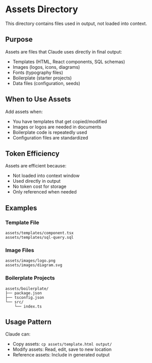 # Assets Directory

This directory contains files used in output, not loaded into context.

## Purpose

Assets are files that Claude uses directly in final output:
- Templates (HTML, React components, SQL schemas)
- Images (logos, icons, diagrams)
- Fonts (typography files)
- Boilerplate (starter projects)
- Data files (configuration, seeds)

## When to Use Assets

Add assets when:
- You have templates that get copied/modified
- Images or logos are needed in documents
- Boilerplate code is repeatedly used
- Configuration files are standardized

## Token Efficiency

Assets are efficient because:
- Not loaded into context window
- Used directly in output
- No token cost for storage
- Only referenced when needed

## Examples

### Template File
```
assets/templates/component.tsx
assets/templates/sql-query.sql
```

### Image Files
```
assets/images/logo.png
assets/images/diagram.svg
```

### Boilerplate Projects
```
assets/boilerplate/
├── package.json
├── tsconfig.json
└── src/
    └── index.ts
```

## Usage Pattern

Claude can:
- Copy assets: `cp assets/template.html output/`
- Modify assets: Read, edit, save to new location
- Reference assets: Include in generated output
